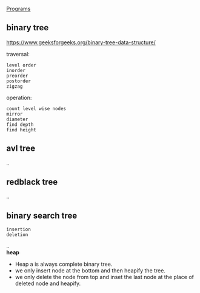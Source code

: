 [Programs](https://github.com/PiyushMittl/DS-ALGO/tree/master/trees)

## binary tree  
https://www.geeksforgeeks.org/binary-tree-data-structure/

traversal:  
```
level order
inorder
preorder
postorder
zigzag
```

operation:  
```
count level wise nodes
mirror
diameter
find depth
find height
```

## avl tree  
..  
## redblack tree  
..  
## binary search tree  
```
insertion
deletion
```
 
..  
**heap**  
* Heap a is always complete binary tree.  
* we only insert node at the bottom and then heapify the tree.  
* we only delete the node from top and inset the last node at the place of deleted node and heapify.  



